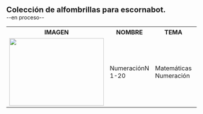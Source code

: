 <b> <big><big> Colección de alfombrillas para escornabot.</b> </big></big>
<br/>--en proceso--
<table> 
   <tr>
    <th>IMAGEN</th>
    <th>NOMBRE</th>
    <th>TEMA</th>
    <th>EDAD</th>
    <th>LENGUA</th>
    <th>ENLACE</th>
  </tr>
   
  <tr>
    <td><img align="center" width="250" height="180" src="https://github.com/lobotic/escornabot-resources/blob/master/Alfombrillas/Numeracion_P1/mates1%C2%BA.jpg" </td>
    <td>NumeraciónN 1-20</td>
    <td>Matemáticas <br \> Numeración</td>
    <td>1º Primaria</td>
    <td>Castellano</td>
    <td><a href="https://github.com/lobotic/escornabot-resources/tree/master/Alfombrillas/Numeracion_P1">Enlace</a></td>
  </tr>
  
  </table>
